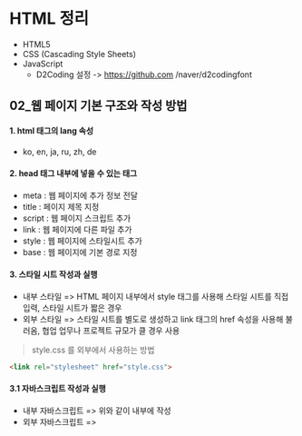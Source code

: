 # HTML 정리
* HTML5
* CSS (Cascading Style Sheets)
* JavaScript
  * D2Coding 설정 -> https://github.com /naver/d2codingfont
  

## 02_웹 페이지 기본 구조와 작성 방법

#### 1. html 태그의 lang 속성
  * ko, en, ja, ru, zh, de
  
#### 2. head 태그 내부에 넣을 수 있는 태그
  * meta : 웹 페이지에 추가 정보 전달
  * title : 페이지 제목 지정
  * script : 웹 페이지 스크립트 추가
  * link : 웹 페이지에 다른 파일 추가
  * style : 웹 페이지에 스타일시트 추가
  * base : 웹 페이지에 기본 경로 지정
 
 #### 3. 스타일 시트 작성과 실행
  * 내부 스타일 => HTML 페이지 내부에서 style 태그를 사용해 스타일 시트를 직접 입력, 스타일 시트가 짧은 경우
  * 외부 스타일 => 스타일 시트를 별도로 생성하고 link 태그의 href 속성을 사용해 불러옴, 협업 업무나 프로젝트 규모가 클 경우 사용

> style.css 를 외부에서 사용하는 방법
```html
<link rel="stylesheet" href="style.css">
```

#### 3.1 자바스크립트 작성과 실행
  * 내부 자바스크립트 => 위와 같이 내부에 작성
  * 외부 자바스크립트 => <script> 태그의 src 속성에 파일 경로를 입력해 HTML 페이지로 불러옴 

> script 내부 작성
```html
<script>
  alert('script 내부 작성 테스트')
</script>
```

> script 외부 작성
```html
<head>
  <script src="OuterJavaScript.js></script>
</head>
```

## 3장 HTML5 기본 태그
* 글자 태그 -> h1~h6 : 제목 글자 생성
* 목록 태그
 * p, br, hr : 본문 생성
 * a : 하이퍼링크 생성
 * b, i, small, sub, sup, ins, del : 글자 모양 지정
* 테이블 태그 
 * ul/ ol/ li : 순서가 없는/있는 목록 생성, 목록 요소 생성
* 미디어 태그
 * img, audio, video : 이미지, 오디오 , 비디오 삽입
 
 ### 3.1 제목과 본문 글자 태그
 #### 1. 제목 글자 : h = Heading : h1~h6
 #### 2. 본문 글자
  * p : 본문 문단 생성 
  * br : 줄 바꿈
  * hr : 수평 줄 삽입
  
#### 3. 하이퍼텍스트
 * 사용자의 선택에 따라 특정 정보로 이동하는 조직된 문서
 * a tag(Anchor): 다른 웹 페이지나 웹 페이지 내부의 특정 위치로 이동
 * Href : Hypyter Reference 를 의미한다.
```html
<a href="http://www.cu.ac.kr">대구가톨릭대학교</a>
```
#### 3.1 앵커 태그 4가지 경로
* 절대 경로
* 상대 경로
* 아이디 경로
 * #name - id 속성이 name인 태그의 위치로 이동
* 메일 경로
 * mailto : jaedeokhan@gmail.com -> 해당 주소로 메일 전송
 
 #### 3.1.3 웹 페이지 내부에 연결하기 -> id
```html
<!DOCTYPE html>
<html lang="en">
<head>
    <meta charset="UTF-8">
    <meta name="viewport" content="width=device-width, initial-scale=1.0">
    <title>Document</title>
</head>
<body>
    <a href="http://www.hanbit.co.kr">한빛미디어</a>
    <a href="http://www.naver.com">네이버</a>
    <a href="http://www.daum.com">다음</a>
    <a href="#alpha">Alpha 부문</a>
    <a href="#beta">Beta 부문</a>
    <a href="#gamma">Gamma 부문</a>
    <hr>
    <h1 id="alpha">Alpha</h1>
    <p>Lorem ipsum dolor sit amet</p>
    <h1 id="beta">Beta</h1>
    <p>Lorem ipsum dolor sit amet</p>
    <h1 id="gamma"></h1>
    <p>Lorem ipsum dolor sit amet</p>
</body>
</html>
```
 




 
  
  
  
  
  
  
  
  
  
  
  
  
 
 
 

